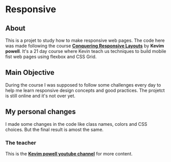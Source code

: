 # Responsive
## About
This is a projet to study how to make responsive web pages. The code here was made following the course [**Conquering Responsive Layouts**](https://courses.kevinpowell.co/courses/conquering-responsive-layouts) by **Kevim powell**. It's a 21 day course where Kevin teach us techniques to build mobile fist web pages using flexbox and CSS Grid. 
## Main Objective
During the course I was supposed to follow some challenges every day to help me learn responsive design concepts and good practices. The projetct is still online and it's not over yet. 
## My personal changes
I made some changes in the code like class names, colors and CSS choices. But the final result is amost the same.
### The teacher
This is the [**Kevim powell youtube channel**](https://www.youtube.com/kepowob/featured) for more content. 
